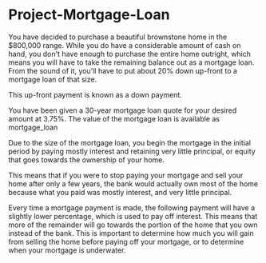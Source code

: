 # Project-Mortgage-Loan

You have decided to purchase a beautiful brownstone home in the $800,000 range. While you do have a considerable amount of cash on hand, you don't have enough to purchase the entire home outright, which means you will have to take the remaining balance out as a mortgage loan. From the sound of it, you'll have to put about 20% down up-front to a mortgage loan of that size.

This up-front payment is known as a down payment.

You have been given a 30-year mortgage loan quote for your desired amount at 3.75%. The value of the mortgage loan is available as mortgage_loan

Due to the size of the mortgage loan, you begin the mortgage in the initial period by paying mostly interest and retaining very little principal, or equity that goes towards the ownership of your home.

This means that if you were to stop paying your mortgage and sell your home after only a few years, the bank would actually own most of the home because what you paid was mostly interest, and very little principal.


Every time a mortgage payment is made, the following payment will have a slightly lower percentage, which is used to pay off interest. This means that more of the remainder will go towards the portion of the home that you own instead of the bank. This is important to determine how much you will gain from selling the home before paying off your mortgage, or to determine when your mortgage is underwater.

